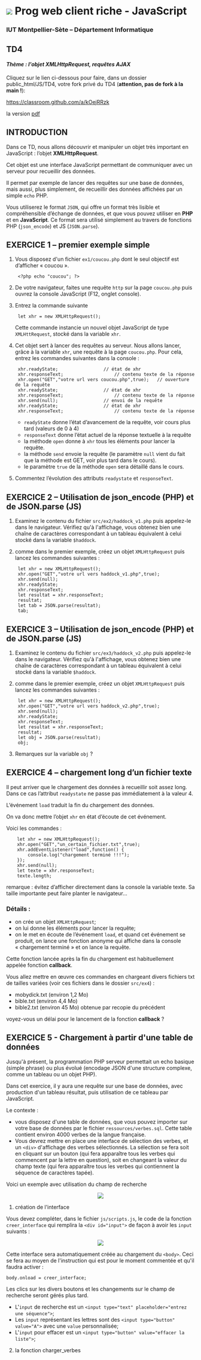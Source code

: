# ![](ressources/logo.jpeg) Prog web client riche - JavaScript

### IUT Montpellier-Sète – Département Informatique

## TD4
#### _Thème : l'objet XMLHttpRequest, requêtes AJAX_

Cliquez sur le lien ci-dessous pour faire, dans un dossier public_html/JS/TD4, votre fork privé du TD4 (**attention, pas de fork à la main !**):

https://classroom.github.com/a/kOejRRzk

la version [pdf](ressources/td4.pdf)

## INTRODUCTION

Dans ce TD, nous allons découvrir et manipuler un objet très important en JavaScript : l’objet **XMLHttpRequest**.

Cet objet est une interface JavaScript permettant de communiquer avec un serveur pour recueillir des données.

Il permet par exemple de lancer des requêtes sur une base de données, mais aussi, plus simplement, de recueillir des données affichées par un simple `echo` PHP.

Vous utiliserez le format `JSON`, qui offre un format très lisible et compréhensible d’échange de données, et que vous pouvez utiliser en **PHP** et en **JavaScript**. Ce format sera utilisé simplement au travers de fonctions PHP (`json_encode`) et JS (`JSON.parse`).

## EXERCICE 1 – premier exemple simple

1. Vous disposez d'un fichier `ex1/coucou.php` dont le seul objectif est d’afficher « coucou ».

		<?php echo "coucou"; ?>

2. De votre navigateur, faites une requête `http` sur la page `coucou.php` puis ouvrez la console JavaScript (F12, onglet console).

3. Entrez la commande suivante

		let xhr = new XMLHttpRequest();

   Cette commande instancie un nouvel objet JavaScript de type `XMLHttRequest`, stocké dans la variable `xhr`.

4. Cet objet sert à lancer des requêtes au serveur. Nous allons lancer, grâce à la variable `xhr`, une requête à la page `coucou.php`. Pour cela, entrez les commandes suivantes dans la console :

		xhr.readyState;					// état de xhr
		xhr.responseText;					// contenu texte de la réponse
		xhr.open("GET","votre url vers coucou.php",true);	// ouverture de la requête
		xhr.readyState;					// état de xhr
		xhr.responseText;					// contenu texte de la réponse
		xhr.send(null);					// envoi de la requête
		xhr.readyState;					// état de xhr
		xhr.responseText;					// contenu texte de la réponse

	+ `readyState` donne l’état d’avancement de la requête, voir cours plus tard
	  (valeurs de 0 à 4)
	+ `responseText` donne l’état actuel de la réponse textuelle à la requête
	+ la méthode `open` donne à `xhr` tous les éléments pour lancer la requête.
	+ la méthode `send` envoie la requête (le paramètre `null` vient du fait que
 	  la méthode est GET, voir plus tard dans le cours).
	+ le paramètre `true` de la méthode `open` sera détaillé dans le cours.

5. Commentez l’évolution des attributs `readystate` et `responseText`.


## EXERCICE 2 – Utilisation de json_encode (PHP) et de JSON.parse (JS)


1. Examinez le contenu du fichier `src/ex2/haddock_v1.php` puis appelez-le dans le navigateur. Vérifiez qu'à l'affichage, vous obtenez bien une chaîne de caractères correspondant à un tableau équivalent à celui stocké dans la variable `$haddock`.

2. comme dans le premier exemple, créez un objet `XMLHttpRequest` puis lancez les commandes suivantes :

		let xhr = new XMLHttpRequest();		
		xhr.open("GET","votre url vers haddock_v1.php",true);
		xhr.send(null);
		xhr.readyState;
		xhr.responseText;
		let resultat = xhr.responseText;
		resultat;
		let tab = JSON.parse(resultat);
		tab;


## EXERCICE 3 – Utilisation de json_encode (PHP) et de JSON.parse (JS)


1. Examinez le contenu du fichier `src/ex3/haddock_v2.php` puis appelez-le dans le navigateur. Vérifiez qu'à l'affichage, vous obtenez bien une chaîne de caractères correspondant à un tableau équivalent à celui stocké dans la variable `$haddock`.

2. comme dans le premier exemple, créez un objet `XMLHttpRequest` puis lancez les commandes suivantes :

		let xhr = new XMLHttpRequest();		
		xhr.open("GET","votre url vers haddock_v2.php",true);
		xhr.send(null);
		xhr.readyState;
		xhr.responseText;
		let resultat = xhr.responseText;
		resultat;
		let obj = JSON.parse(resultat);
		obj;


3. Remarques sur la variable `obj` ?


## EXERCICE 4 – chargement long d’un fichier texte


Il peut arriver que le chargement des données à recueillir soit assez long. Dans ce cas l’attribut `readystate` ne passe pas immédiatement à la valeur 4.

L’événement `load` traduit la fin du chargement des données.

On va donc mettre l’objet `xhr` en état d’écoute de cet événement.

Voici les commandes :

		let xhr = new XMLHttpRequest();		
		xhr.open("GET","un_certain_fichier.txt",true);
		xhr.addEventListener("load",function() {
			console.log("chargement terminé !!!");
		});
		xhr.send(null);
		let texte = xhr.responseText;
		texte.length;

remarque : évitez d’afficher directement dans la console la variable texte. Sa taille importante peut faire planter le navigateur...


### Détails :

- on crée un objet `XMLHttpRequest`;
- on lui donne les éléments pour lancer la requête;
- on le met en écoute de l’événement `load`, et quand cet événement se produit, on lance une fonction anonyme qui affiche dans la console « chargement terminé » et on lance la requête.

Cette fonction lancée après la fin du chargement est habituellement appelée fonction **callback**.

Vous allez mettre en œuvre ces commandes en chargeant divers fichiers txt de tailles variées (voir ces fichiers dans le dossier `src/ex4`) :

+ mobydick.txt (environ 1,2 Mo)
+ bible.txt (environ 4,4 Mo)
+ bible2.txt (environ 45 Mo) obtenue par recopie du précédent

voyez-vous un délai pour le lancement de la fonction **callback** ?


## EXERCICE 5 - Chargement à partir d'une table de données

Jusqu'à présent, la programmation PHP serveur permettait un echo basique (simple phrase) ou plus évolué (encodage JSON d'une structure complexe, comme un tableau ou un objet PHP).

Dans cet exercice, il y aura une requête sur une base de données, avec production d'un tableau résultat, puis utilisation de ce tableau par JavaScript.

Le contexte :

+ vous disposez d'une table de données, que vous pouvez importer sur votre base de données par le fichier `ressources/verbes.sql`. Cette table contient environ 4000 verbes de la langue française.
+ Vous devrez mettre en place une interface de sélection des verbes, et un `<div>` d'affichage des verbes sélectionnés. La sélection se fera soit en cliquant sur un bouton (qui fera apparaître tous les verbes qui commencent par la lettre en question), soit en changeant la valeur du champ texte (qui fera apparaître tous les verbes qui contiennent la séquence de caractères tapée).

Voici un exemple avec utilisation du champ de recherche

<p align="center">
   <img src="ressources/img1.png">
</p>

1. création de l'interface

Vous devez compléter, dans le fichier `js/scripts.js`, le code de la fonction `creer_interface` qui remplira la `<div id="input">` de façon à avoir les `input` suivants :

<p align="center">
   <img src="ressources/img0.png">
</p>

Cette interface sera automatiquement créée au chargement du `<body>`. Ceci se fera au moyen de l'instruction qui est pour le moment commentée et qu'il faudra activer :

`body.onload = creer_interface;`

Les clics sur les divers boutons et les changements sur le champ de recherche seront gérés plus tard.

- L'`input` de recherche est un `<input type="text" placeholder="entrez une séquence">`;
- Les `input` représentant les lettres sont des `<input type="button" value="A">` avec une `value` personnalisée;
- L'`input` pour effacer est un `<input type="button" value="effacer la liste">`;


2. la fonction charger_verbes
